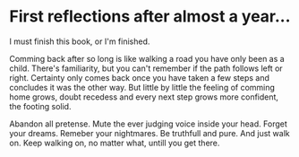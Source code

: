 # First reflections after almost a year...

I must finish this book, or I'm finished.

Comming back after so long is like walking a road you have only been as a child. There's familiarity, but you can't remember if the path follows left or right. Certainty only comes back once you have taken a few steps and concludes it was the other way. But little by little the feeling of comming home grows, doubt recedess and every next step grows more confident, the footing solid. 

Abandon all pretense. Mute the ever judging voice inside your head. Forget your dreams. Remeber your nightmares. Be truthfull and pure. And just walk on. Keep walking on, no matter what, untill you get there.

